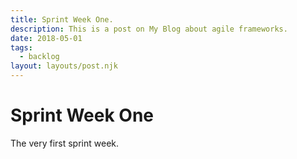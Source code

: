 ```yaml
---
title: Sprint Week One.
description: This is a post on My Blog about agile frameworks.
date: 2018-05-01
tags:
  - backlog
layout: layouts/post.njk
---
```


# Sprint Week One

The very first sprint week.